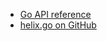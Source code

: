 - [Go API reference](https://go.nunchi.studio/helix/ref)
- [helix.go on GitHub](https://github.com/nunchistudio/helix.go)
